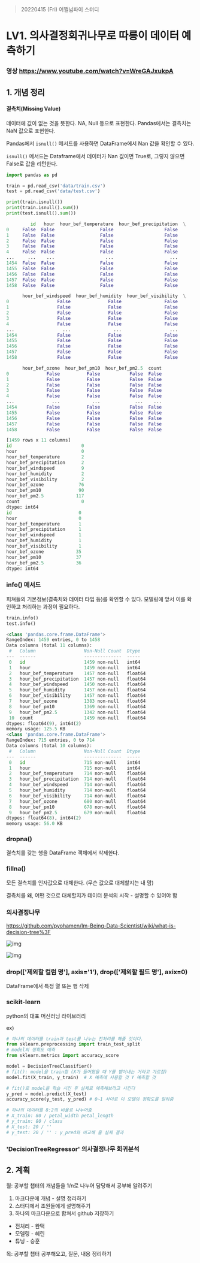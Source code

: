 > 20220415 (Fri) 어쩔넘파이 스터디

# LV1. 의사결정회귀나무로 따릉이 데이터 예측하기



### 영상 https://www.youtube.com/watch?v=WreGAJxukpA



## 1. 개념 정리

#### 결측치(Missing Value)

데이터에 값이 없는 것을 뜻한다. NA, Null 등으로 표현한다. Pandas에서는 결측치는 NaN 값으로 표현한다.

Pandas에서 `isnull()` 메서드를 사용하면 DataFrame에서 Nan 값을 확인할 수 있다.

`isnull()` 메서드는 Dataframe에서 데이터가 Nan 값이면 True로, 그렇지 않으면 False로 값을 리턴한다.

```python
import pandas as pd

train = pd.read_csv('data/train.csv') 
test = pd.read_csv('data/test.csv')

print(train.isnull())
print(train.isnull().sum())
print(test.isnull().sum())
```

```python
         id   hour  hour_bef_temperature  hour_bef_precipitation  \
0     False  False                 False                   False   
1     False  False                 False                   False   
2     False  False                 False                   False   
3     False  False                 False                   False   
4     False  False                 False                   False   
...     ...    ...                   ...                     ...   
1454  False  False                 False                   False   
1455  False  False                 False                   False   
1456  False  False                 False                   False   
1457  False  False                 False                   False   
1458  False  False                 False                   False   

      hour_bef_windspeed  hour_bef_humidity  hour_bef_visibility  \
0                  False              False                False   
1                  False              False                False   
2                  False              False                False   
3                  False              False                False   
4                  False              False                False   
...                  ...                ...                  ...   
1454               False              False                False   
1455               False              False                False   
1456               False              False                False   
1457               False              False                False   
1458               False              False                False   

      hour_bef_ozone  hour_bef_pm10  hour_bef_pm2.5  count  
0              False          False           False  False  
1              False          False           False  False  
2              False          False           False  False  
3              False          False           False  False  
4              False          False           False  False  
...              ...            ...             ...    ...  
1454           False          False           False  False  
1455           False          False           False  False  
1456           False          False           False  False  
1457           False          False           False  False  
1458           False          False           False  False  

[1459 rows x 11 columns]
id                          0
hour                        0
hour_bef_temperature        2
hour_bef_precipitation      2
hour_bef_windspeed          9
hour_bef_humidity           2
hour_bef_visibility         2
hour_bef_ozone             76
hour_bef_pm10              90
hour_bef_pm2.5            117
count                       0
dtype: int64
id                         0
hour                       0
hour_bef_temperature       1
hour_bef_precipitation     1
hour_bef_windspeed         1
hour_bef_humidity          1
hour_bef_visibility        1
hour_bef_ozone            35
hour_bef_pm10             37
hour_bef_pm2.5            36
dtype: int64
```



### info() 메서드

피쳐들의 기본정보(결측치와 데이터 타입 등)를 확인할 수 있다. 모델링에 앞서 이를 확인하고 처리하는 과정이 필요하다.

```python
train.info()
test.info()
```

```python
<class 'pandas.core.frame.DataFrame'>
RangeIndex: 1459 entries, 0 to 1458
Data columns (total 11 columns):
 #   Column                  Non-Null Count  Dtype  
---  ------                  --------------  -----  
 0   id                      1459 non-null   int64  
 1   hour                    1459 non-null   int64  
 2   hour_bef_temperature    1457 non-null   float64
 3   hour_bef_precipitation  1457 non-null   float64
 4   hour_bef_windspeed      1450 non-null   float64
 5   hour_bef_humidity       1457 non-null   float64
 6   hour_bef_visibility     1457 non-null   float64
 7   hour_bef_ozone          1383 non-null   float64
 8   hour_bef_pm10           1369 non-null   float64
 9   hour_bef_pm2.5          1342 non-null   float64
 10  count                   1459 non-null   float64
dtypes: float64(9), int64(2)
memory usage: 125.5 KB
<class 'pandas.core.frame.DataFrame'>
RangeIndex: 715 entries, 0 to 714
Data columns (total 10 columns):
 #   Column                  Non-Null Count  Dtype  
---  ------                  --------------  -----  
 0   id                      715 non-null    int64  
 1   hour                    715 non-null    int64  
 2   hour_bef_temperature    714 non-null    float64
 3   hour_bef_precipitation  714 non-null    float64
 4   hour_bef_windspeed      714 non-null    float64
 5   hour_bef_humidity       714 non-null    float64
 6   hour_bef_visibility     714 non-null    float64
 7   hour_bef_ozone          680 non-null    float64
 8   hour_bef_pm10           678 non-null    float64
 9   hour_bef_pm2.5          679 non-null    float64
dtypes: float64(8), int64(2)
memory usage: 56.0 KB
```



### dropna()

결측치를 갖는 행을 DataFrame 객체에서 삭제한다.



### fillna()

모든 결측치를 인자값으로 대체한다. (무슨 값으로 대체할지는 내 맘)

결측치를 왜, 어떤 것으로 대체할지가 데이터 분석의 시작 - 설명할 수 있어야 함



### 의사결정나무

https://github.com/pyohamen/Im-Being-Data-Scientist/wiki/what-is-decision-tree%3F

![img](https://cdn.discordapp.com/attachments/940247672139423844/964496718173470770/unknown.png)

![img](https://cdn.discordapp.com/attachments/940247672139423844/964496817893040168/unknown.png)



### drop(['제외할 컬럼 명'], axis='1'), drop(['제외할 필드 명'], axix=0)

DataFrame에서 특정 열 또는 행 삭제



### scikit-learn

python의 대표 머신러닝 라이브러리

ex)

```python
# 하나의 데이터를 train과 test를 나누는 전처리를 해줄 것이다.
from sklearn.preprocessing import train_test_split
# model의 정확도 예측
from sklearn.metrics import accuracy_score

model = DecisionTreeClassifier()
# fit(): model을 train함 (X가 들어왔을 때 Y를 뱉어내는 거라고 가르침)
model.fit(X_train, y_train)  # X 예측에 사용할 것 Y 예측할 것

# fit()로 model을 학습 시킨 후 실제로 예측해보라고 시킨다
y_pred = model.predict(X_test)
accuracy_score(y_test, y_pred) # 0~1 사이로 이 모델의 정확도를 알려줌

# 하나의 데이터를 8:2의 비율로 나누어줌
# X_train: 80 / petal_width petal_length
# y_train: 80 / class
# X_test: 20 / ''
# y_test: 20 / '' : y_pred와 비교해 줄 실제 결과
```



### 'DecisionTreeRegressor' 의사결정나무 회귀분석



## 2. 계획

월: 공부할 챕터의 개념들을 1/n로 나누어 담당해서 공부해 알려주기

1. 마크다운에 개념 - 설명 정리하기
2. 스터디에서 조원들에게 설명해주기
3. 하나의 마크다운으로 합쳐서 github 저장하기

- 전처리 - 완택
- 모델링 - 혜린
- 튜닝 - 승훈



목: 공부할 챕터 공부해오고, 질문, 내용 정리하기
